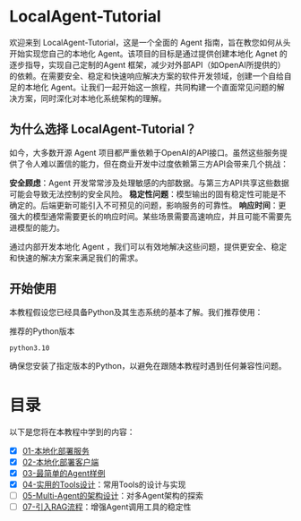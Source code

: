 # LocalAgent-Tutorial

欢迎来到 LocalAgent-Tutorial，这是一个全面的 Agent 指南，旨在教您如何从头开始实现您自己的本地化 Agent。该项目的目标是通过提供创建本地化 Agnet 的逐步指导，实现自己定制的Agent 框架，减少对外部API（如OpenAI所提供的）的依赖。在需要安全、稳定和快速响应解决方案的软件开发领域，创建一个自给自足的本地化 Agent。让我们一起开始这一旅程，共同构建一个直面常见问题的解决方案，同时深化对本地化系统架构的理解。

## 为什么选择 LocalAgent-Tutorial？

如今，大多数开源 Agent 项目都严重依赖于OpenAI的API接口。虽然这些服务提供了令人难以置信的能力，但在商业开发中过度依赖第三方API会带来几个挑战：

**安全顾虑**：Agent 开发常常涉及处理敏感的内部数据。与第三方API共享这些数据可能会导致无法控制的安全风险。
**稳定性问题**：模型输出的固有稳定性可能是不确定的。后端更新可能引入不可预见的问题，影响服务的可靠性。
**响应时间**：更强大的模型通常需要更长的响应时间。某些场景需要高速响应，并且可能不需要先进模型的能力。

通过内部开发本地化 Agent ，我们可以有效地解决这些问题，提供更安全、稳定和快速的解决方案来满足我们的需求。

## 开始使用

本教程假设您已经具备Python及其生态系统的基本了解。我们推荐使用：

推荐的Python版本
```
python3.10
```
确保您安装了指定版本的Python，以避免在跟随本教程时遇到任何兼容性问题。

# 目录

以下是您将在本教程中学到的内容：

- [x] [01-本地化部署服务](./llm_server/README.md)
- [x] [02-本地化部署客户端](./llm_connection/README.md)
- [x] [03-最简单的Agent样例](./example_agent/README.md)
- [x] [04-实用的Tools设计](./tools/README.md)：常用Tools的设计与实现
- [ ] [05-Multi-Agent的架构设计](./multi_agent/README.md)：对多Agent架构的探索
- [ ] [07-引入RAG流程](./RAG_server/README.md)：增强Agent调用工具的稳定性